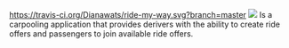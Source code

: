 https://travis-ci.org/Dianawats/ride-my-way.svg?branch=master
<a href="https://codeclimate.com/github/Dianawats/ride-my-way/maintainability"><img src="https://api.codeclimate.com/v1/badges/809627c07a98c069d4b2/maintainability" /></a>
Is a carpooling application that provides derivers with the ability to create ride offers and passengers to join available ride offers.
